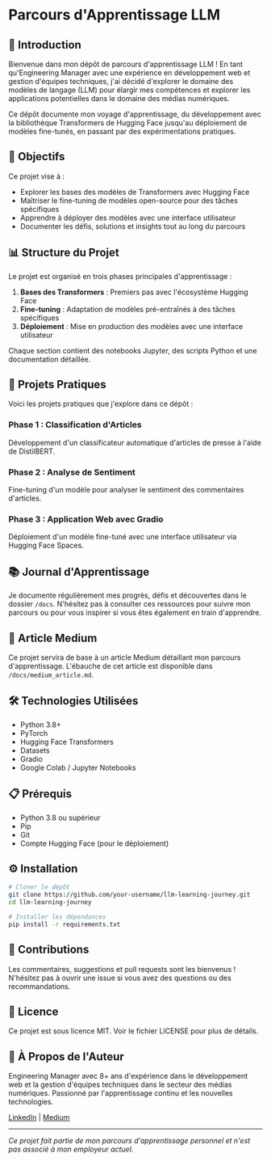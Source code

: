 # Parcours d'Apprentissage LLM

## 🌟 Introduction

Bienvenue dans mon dépôt de parcours d'apprentissage LLM ! En tant qu'Engineering Manager avec une expérience en développement web et gestion d'équipes techniques, j'ai décidé d'explorer le domaine des modèles de langage (LLM) pour élargir mes compétences et explorer les applications potentielles dans le domaine des médias numériques.

Ce dépôt documente mon voyage d'apprentissage, du développement avec la bibliothèque Transformers de Hugging Face jusqu'au déploiement de modèles fine-tunés, en passant par des expérimentations pratiques.

## 🎯 Objectifs

Ce projet vise à :

- Explorer les bases des modèles de Transformers avec Hugging Face
- Maîtriser le fine-tuning de modèles open-source pour des tâches spécifiques
- Apprendre à déployer des modèles avec une interface utilisateur
- Documenter les défis, solutions et insights tout au long du parcours

## 📊 Structure du Projet

Le projet est organisé en trois phases principales d'apprentissage :

1. **Bases des Transformers** : Premiers pas avec l'écosystème Hugging Face
2. **Fine-tuning** : Adaptation de modèles pré-entraînés à des tâches spécifiques
3. **Déploiement** : Mise en production des modèles avec une interface utilisateur

Chaque section contient des notebooks Jupyter, des scripts Python et une documentation détaillée.

## 🚀 Projets Pratiques

Voici les projets pratiques que j'explore dans ce dépôt :

### Phase 1 : Classification d'Articles
Développement d'un classificateur automatique d'articles de presse à l'aide de DistilBERT.

### Phase 2 : Analyse de Sentiment
Fine-tuning d'un modèle pour analyser le sentiment des commentaires d'articles.

### Phase 3 : Application Web avec Gradio
Déploiement d'un modèle fine-tuné avec une interface utilisateur via Hugging Face Spaces.

## 📚 Journal d'Apprentissage

Je documente régulièrement mes progrès, défis et découvertes dans le dossier `/docs`. N'hésitez pas à consulter ces ressources pour suivre mon parcours ou pour vous inspirer si vous êtes également en train d'apprendre.

## 📝 Article Medium

Ce projet servira de base à un article Medium détaillant mon parcours d'apprentissage. L'ébauche de cet article est disponible dans `/docs/medium_article.md`.

## 🛠️ Technologies Utilisées

- Python 3.8+
- PyTorch
- Hugging Face Transformers
- Datasets
- Gradio
- Google Colab / Jupyter Notebooks

## 📋 Prérequis

- Python 3.8 ou supérieur
- Pip
- Git
- Compte Hugging Face (pour le déploiement)

## ⚙️ Installation

```bash
# Cloner le dépôt
git clone https://github.com/your-username/llm-learning-journey.git
cd llm-learning-journey

# Installer les dépendances
pip install -r requirements.txt
```

## 🤝 Contributions

Les commentaires, suggestions et pull requests sont les bienvenus ! N'hésitez pas à ouvrir une issue si vous avez des questions ou des recommandations.

## 📜 Licence

Ce projet est sous licence MIT. Voir le fichier LICENSE pour plus de détails.

## 👤 À Propos de l'Auteur

Engineering Manager avec 8+ ans d'expérience dans le développement web et la gestion d'équipes techniques dans le secteur des médias numériques. Passionné par l'apprentissage continu et les nouvelles technologies.

[LinkedIn](https://www.linkedin.com/in/laminediaby-5096b614b) | [Medium](https://medium.com/@diaby.lamine)

---

*Ce projet fait partie de mon parcours d'apprentissage personnel et n'est pas associé à mon employeur actuel.*
